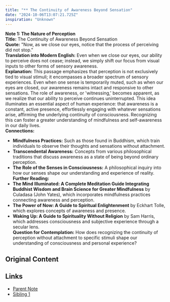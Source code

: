 ```yaml
---
title: "** The Continuity of Awareness Beyond Sensation"
date: "2024-10-06T13:07:21.725Z"
inspiration: "Unknown"
---
```



**Note 1: The Nature of Perception**  
**Title:** The Continuity of Awareness Beyond Sensation  
**Quote:** "Now, as we close our eyes, notice that the process of perceiving did not stop."  
**Translation into Modern English:** Even when we close our eyes, our ability to perceive does not cease; instead, we simply shift our focus from visual inputs to other forms of sensory awareness.  
**Explanation:** This passage emphasizes that perception is not exclusively tied to visual stimuli; it encompasses a broader spectrum of sensory experiences. Even when one sense is temporarily muted, such as when our eyes are closed, our awareness remains intact and responsive to other sensations. The role of awareness, or 'witnessing,' becomes apparent, as we realize that our ability to perceive continues uninterrupted. This idea illuminates an essential aspect of human experience: that awareness is a constant, active presence, effortlessly engaging with whatever sensations arise, affirming the underlying continuity of consciousness. Recognizing this can foster a greater understanding of mindfulness and self-awareness in our daily lives.  
**Connections:**  
- **Mindfulness Practices:** Such as those found in Buddhism, which train individuals to observe their thoughts and sensations without attachment.  
- **Transcendental Awareness:** Concepts from various philosophical traditions that discuss awareness as a state of being beyond ordinary perception.  
- **The Role of the Senses in Consciousness:** A philosophical inquiry into how our senses shape our understanding and experience of reality.  
**Further Reading:**  
- **The Mind Illuminated: A Complete Meditation Guide Integrating Buddhist Wisdom and Brain Science for Greater Mindfulness** by Culadasa (John Yates), which incorporates mindfulness practices connecting awareness and perception.  
- **The Power of Now: A Guide to Spiritual Enlightenment** by Eckhart Tolle, which explores concepts of awareness and presence.  
- **Waking Up: A Guide to Spirituality Without Religion** by Sam Harris, which addresses consciousness and subjective experience through a secular lens.  
**Question for Contemplation:** How does recognizing the continuity of perception without attachment to specific stimuli shape our understanding of consciousness and personal experience?

## Original Content



## Links

- [Parent Note](/parent-note.md)
- [Sibling 1](/zettel1.md)
